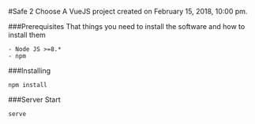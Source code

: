 #Safe 2 Choose
A VueJS project created on February 15, 2018, 10:00 pm.

###Prerequisites
That things you need to install the software and how to install them
```
- Node JS >=8.*
- npm

```    
###Installing
```
npm install
```
###Server Start
```
serve
```